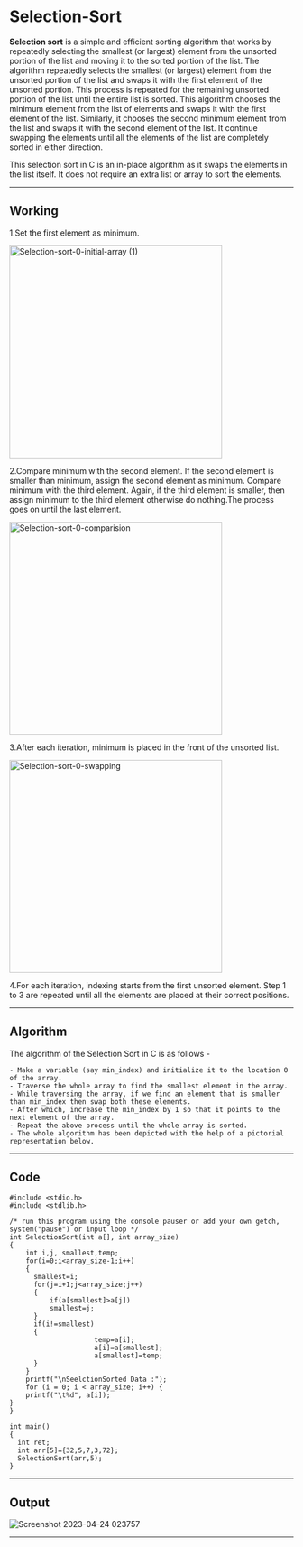 # Selection-Sort
__Selection sort__ is a simple and efficient sorting algorithm that works by repeatedly selecting the smallest (or largest) element from the unsorted portion of the list and moving it to the sorted portion of the list. The algorithm repeatedly selects the smallest (or largest) element from the unsorted portion of the list and swaps it with the first element of the unsorted portion. This process is repeated for the remaining unsorted portion of the list until the entire list is sorted.
This algorithm chooses the minimum element from the list of elements and swaps it with the first element of the list. Similarly, it chooses the second minimum element from the list and swaps it with the second element of the list. It continue swapping the elements until all the elements of the list are completely sorted in either direction.

This selection sort in C is an in-place algorithm as it swaps the elements in the list itself. It does not require an extra list or array to sort the elements.

---

## __Working__
1.Set the first element as minimum.

<img width="377" alt="Selection-sort-0-initial-array (1)" src="https://user-images.githubusercontent.com/113619312/234350839-8bfeafd7-c961-45c6-889c-3d1aec78d3cb.png">

2.Compare minimum with the second element. If the second element is smaller than minimum, assign the second element as minimum.
Compare minimum with the third element. Again, if the third element is smaller, then assign minimum to the third element otherwise do nothing.The process goes on until the last element.

<img width="377" alt="Selection-sort-0-comparision" src="https://user-images.githubusercontent.com/113619312/234351030-b0763d17-0f8f-41e8-98bd-ed17ccbca30e.png">

3.After each iteration, minimum is placed in the front of the unsorted list.

<img width="377" alt="Selection-sort-0-swapping" src="https://user-images.githubusercontent.com/113619312/234351177-537ca334-a291-40de-b00a-ebc94360caac.png">

4.For each iteration, indexing starts from the first unsorted element. Step 1 to 3 are repeated until all the elements are placed at their correct positions.


---

## __Algorithm__
The algorithm of the Selection Sort in C is as follows -
```
- Make a variable (say min_index) and initialize it to the location 0 of the array.
- Traverse the whole array to find the smallest element in the array.
- While traversing the array, if we find an element that is smaller than min_index then swap both these elements.
- After which, increase the min_index by 1 so that it points to the next element of the array.
- Repeat the above process until the whole array is sorted.
- The whole algorithm has been depicted with the help of a pictorial representation below.
```

---

## __Code__
```
#include <stdio.h>
#include <stdlib.h>

/* run this program using the console pauser or add your own getch, system("pause") or input loop */
int SelectionSort(int a[], int array_size)
{
    int i,j, smallest,temp;
    for(i=0;i<array_size-1;i++)
    {
      smallest=i;
      for(j=i+1;j<array_size;j++)
      {
          if(a[smallest]>a[j])
          smallest=j;
      }
      if(i!=smallest)
      {
                     temp=a[i];
                     a[i]=a[smallest];
                     a[smallest]=temp;
      }
    }
    printf("\nSeelctionSorted Data :");
    for (i = 0; i < array_size; i++) {
    printf("\t%d", a[i]);
}
}

int main()
{
  int ret;
  int arr[5]={32,5,7,3,72};
  SelectionSort(arr,5);
}
```

---

## __Output__
![Screenshot 2023-04-24 023757](https://user-images.githubusercontent.com/113619312/234352365-194efc61-06a3-4595-9f67-e20540c8ca04.png)

---


